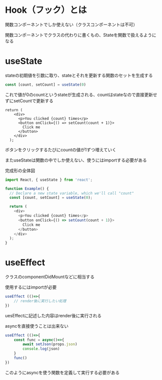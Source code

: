 # Hook（フック）とは

関数コンポーネントでしか使えない（クラスコンポーネントは不可）

関数コンポーネントでクラスの代わりに書くもの、Stateを関数で扱えるようになる

# useState

stateの初期値を引数に取り、stateとそれを更新する関数のセットを生成する

```js
const [count, setCount] = useState(0)
```

これで値が0のcountというstateが生成される、countはstateなので直接更新せずにsetCountで更新する

```
return (
    <div>
      <p>You clicked {count} times</p>
      <button onClick={() => setCount(count + 1)}>
        Click me
      </button>
    </div>
  );
```

ボタンをクリックするたびにcountの値が1ずつ増えていく

またuseStateは関数の中でしか使えない、使うにはimportする必要がある

完成形の全体図

```js
import React, { useState } from 'react';

function Example() {
  // Declare a new state variable, which we'll call "count"
  const [count, setCount] = useState(0);

  return (
    <div>
      <p>You clicked {count} times</p>
      <button onClick={() => setCount(count + 1)}>
        Click me
      </button>
    </div>
  );
}
```

# useEffect

クラスのcomponentDidMountなどに相当する

使用するにはimportが必要

```js
useEffect (()=>{
    // render後に実行したい処理
})
```

uesEffectに記述した内容はrender後に実行される

asyncを直接使うことは出来ない

```js
useEffect (()=>{
    const func = async()=>{
        await setJson(props.json)
        console.log(json)
    }
    func()
})
```

このようにasyncを使う関数を定義して実行する必要がある
